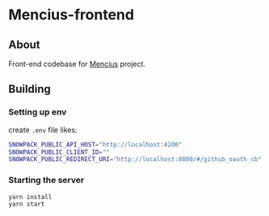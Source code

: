 # Mencius-frontend

## About

Front-end codebase for [Mencius](https://nopro.studio/mencius) project.

## Building

### Setting up env

create `.env` file likes:

```sh
SNOWPACK_PUBLIC_API_HOST="http://localhost:4200"
SNOWPACK_PUBLIC_CLIENT_ID=""
SNOWPACK_PUBLIC_REDIRECT_URI="http://localhost:8080/#/github_oauth_cb"
```

### Starting the server

```sh
yarn install
yarn start
```